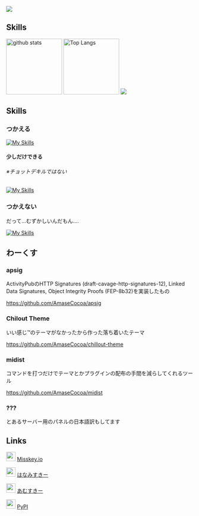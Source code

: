 ![](https://count.getloli.com/get/@AmaseCocoa?theme=moebooru)  

## Skills
<img alt="github stats" height="150px" src="https://github-readme-stats.vercel.app/api?username=AmaseCocoa&count_private=true&show_icons=true&show_icons=true&theme=tokyonight" /> <img alt="Top Langs" height="150px" src="https://github-readme-stats.vercel.app/api/top-langs/?username=AmaseCocoa&layout=compact&count_private=true&show_icons=true&theme=tokyonight" /> ![](https://github-profile-summary-cards.vercel.app/api/cards/profile-details?username=AmaseCocoa&theme=tokyonight)

## Skills
### つかえる
[![My Skills](https://skillicons.dev/icons?i=activitypub,go,python,prisma,vue,nuxtjs,html,tailwind,misskey)](https://skillicons.dev)
#### 少しだけできる
###### ※チョットデキルではない
[![My Skills](https://skillicons.dev/icons?i=js,aiscript,css)](https://skillicons.dev)

### つかえない
だって...むずかしいんだもん....

[![My Skills](https://skillicons.dev/icons?i=rust,django)](https://skillicons.dev)
## わーくす
<!-- みたな！？！？！？！？ つかまえるぞ！！！！
### Kagura
開発中のActivityPub実装。

https://github.com/kagura-soc/kagura
-->
### apsig
ActivityPubのHTTP Signatures (draft-cavage-http-signatures-12), Linked Data Signatures, Object Integrity Proofs (FEP-8b32)を実装したもの

https://github.com/AmaseCocoa/apsig
### Chilout Theme
いい感じ™のテーマがなかったから作った落ち着いたテーマ

https://github.com/AmaseCocoa/chillout-theme
### midist
コマンドを打つだけでテーマとかプラグインの配布の手間を減らしてくれるツール

https://github.com/AmaseCocoa/midist

### ???
とあるサーバー用のパネルの日本語訳もしてます

## Links
<img src="https://media.misskeyusercontent.jp/io/48c1dd5a-877b-4626-98e7-76cd404282fa.png" height="25" width="25"> [Misskey.io](https://misskey.io/@cocoa_vrc)

<img src="https://misskey.flowers/favicon.ico" height="25" width="25"> [はなみすきー](https://misskey.flowers/@AmaseCocoa)

<img src="https://mi.amase.xyz/favicon.ico" height="25" width="25"> [あむすきー](https://mi.amase.xyz/@AmaseCocoa)

<img src="[https://pypi.org/favicon.ico](https://pypi.org/static/images/twitter.abaf4b19.webp)" height="25" width="25"> [PyPI](https://pypi.org/AmaseCocoa)
